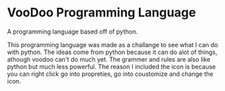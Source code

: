 # VooDoo Programming Language
A programming language based off of python.

This programming language was made as a challange to see what I can do with python.
The ideas come from python because it can do alot of things, athough voodoo can't do much yet.
The grammer and rules are also like python but much less powerful.
The reason I included the icon is because you can right click go into propreties, go into coustomize and change the icon.
